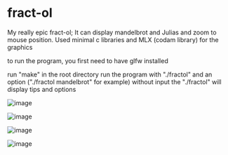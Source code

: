 # fract-ol
My really epic fract-ol; It can display mandelbrot and Julias and zoom to mouse position. Used minimal c libraries and MLX (codam library) for the graphics

to run the program, you first need to have glfw installed

run "make" in the root directory
run the program with "./fractol" and an option ("./fractol mandelbrot" for example)
without input the "./fractol" will display tips and options

![image](https://github.com/user-attachments/assets/dcbfedc4-2ddc-4699-a260-d52a6195fe30)

![image](https://github.com/user-attachments/assets/9d7e0af6-9000-4179-9783-25e0a801df8b)

![image](https://github.com/user-attachments/assets/771dbc86-6aa8-4380-a652-8e888510c52e)

![image](https://github.com/user-attachments/assets/f64ec848-7d43-4f9b-8547-465f3a0a683c)


